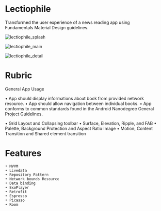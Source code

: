 
# Lectiophile

Transformed the user experience of a news reading app using Fundamentals Material Design guidelines.

![lectiophile_splash](https://user-images.githubusercontent.com/35500199/55667342-f8985f80-580f-11e9-8886-2c731218b543.jpg)

![lectiophile_main](https://user-images.githubusercontent.com/35500199/55667343-fcc47d00-580f-11e9-9c5e-ce65ed7151c4.jpg)

![lectiophile_detail](https://user-images.githubusercontent.com/35500199/55667344-fdf5aa00-580f-11e9-8994-1315bc1e4ddb.jpg)


# Rubric
General App Usage

   • App should display informations about book from provided network resource.
   • App should allow navigation between individual books.
   • App conforms to common standards found in the Android Nanodegree General Project Guidelines.
    
   • Grid Layout and Collapsing toolbar
   • Surface, Elevation, Ripple, and FAB
   • Palette, Background Protection and Aspect Ratio Image
   • Motion, Content Transition and Shared element transition

# Features

    • MVVM
    • Livedata
    • Repository Pattern
    • Network bounds Resource
    • Data binding
    • ExoPlayer
    • Retrofit
    • Espresso
    • Picasso
    • Room
 

